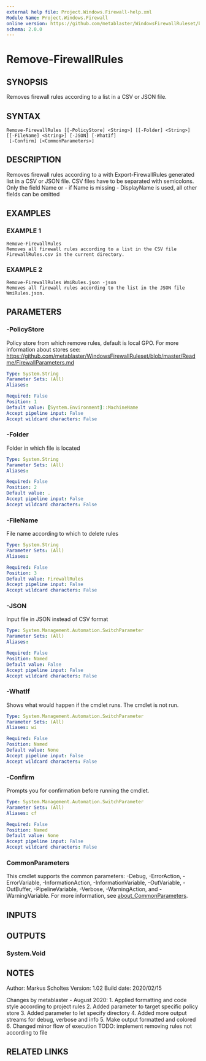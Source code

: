 ```yaml
---
external help file: Project.Windows.Firewall-help.xml
Module Name: Project.Windows.Firewall
online version: https://github.com/metablaster/WindowsFirewallRuleset/blob/develop/Modules/Project.Windows.Firewall/Help/en-US/Remove-FirewallRules.md
schema: 2.0.0
---
```


# Remove-FirewallRules

## SYNOPSIS
Removes firewall rules according to a list in a CSV or JSON file.

## SYNTAX

```
Remove-FirewallRules [[-PolicyStore] <String>] [[-Folder] <String>] [[-FileName] <String>] [-JSON] [-WhatIf]
 [-Confirm] [<CommonParameters>]
```

## DESCRIPTION
Removes firewall rules according to a with Export-FirewallRules generated list in a CSV or JSON file.
CSV files have to be separated with semicolons.
Only the field Name or - if Name is missing - DisplayName
is used, all other fields can be omitted

## EXAMPLES

### EXAMPLE 1
```
Remove-FirewallRules
Removes all firewall rules according to a list in the CSV file FirewallRules.csv in the current directory.
```

### EXAMPLE 2
```
Remove-FirewallRules WmiRules.json -json
Removes all firewall rules according to the list in the JSON file WmiRules.json.
```

## PARAMETERS

### -PolicyStore
Policy store from which remove rules, default is local GPO.
For more information about stores see:
https://github.com/metablaster/WindowsFirewallRuleset/blob/master/Readme/FirewallParameters.md

```yaml
Type: System.String
Parameter Sets: (All)
Aliases:

Required: False
Position: 1
Default value: [System.Environment]::MachineName
Accept pipeline input: False
Accept wildcard characters: False
```

### -Folder
Folder in which file is located

```yaml
Type: System.String
Parameter Sets: (All)
Aliases:

Required: False
Position: 2
Default value: .
Accept pipeline input: False
Accept wildcard characters: False
```

### -FileName
File name according to which to delete rules

```yaml
Type: System.String
Parameter Sets: (All)
Aliases:

Required: False
Position: 3
Default value: FirewallRules
Accept pipeline input: False
Accept wildcard characters: False
```

### -JSON
Input file in JSON instead of CSV format

```yaml
Type: System.Management.Automation.SwitchParameter
Parameter Sets: (All)
Aliases:

Required: False
Position: Named
Default value: False
Accept pipeline input: False
Accept wildcard characters: False
```

### -WhatIf
Shows what would happen if the cmdlet runs.
The cmdlet is not run.

```yaml
Type: System.Management.Automation.SwitchParameter
Parameter Sets: (All)
Aliases: wi

Required: False
Position: Named
Default value: None
Accept pipeline input: False
Accept wildcard characters: False
```

### -Confirm
Prompts you for confirmation before running the cmdlet.

```yaml
Type: System.Management.Automation.SwitchParameter
Parameter Sets: (All)
Aliases: cf

Required: False
Position: Named
Default value: None
Accept pipeline input: False
Accept wildcard characters: False
```

### CommonParameters
This cmdlet supports the common parameters: -Debug, -ErrorAction, -ErrorVariable, -InformationAction, -InformationVariable, -OutVariable, -OutBuffer, -PipelineVariable, -Verbose, -WarningAction, and -WarningVariable. For more information, see [about_CommonParameters](http://go.microsoft.com/fwlink/?LinkID=113216).

## INPUTS

## OUTPUTS

### System.Void
## NOTES
Author: Markus Scholtes
Version: 1.02
Build date: 2020/02/15

Changes by metablaster - August 2020:
1.
Applied formatting and code style according to project rules
2.
Added parameter to target specific policy store
3.
Added parameter to let specify directory
4.
Added more output streams for debug, verbose and info
5.
Make output formatted and colored
6.
Changed minor flow of execution
TODO: implement removing rules not according to file

## RELATED LINKS
